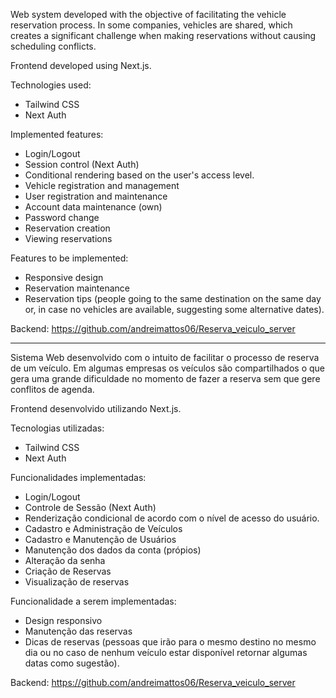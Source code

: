 Web system developed with the objective of facilitating the vehicle reservation process. In some companies, vehicles are shared, which creates a significant challenge when making reservations without causing scheduling conflicts.


Frontend developed using Next.js.


Technologies used:

* Tailwind CSS
* Next Auth



Implemented features:

* Login/Logout
* Session control (Next Auth)
* Conditional rendering based on the user's access level.
* Vehicle registration and management
* User registration and maintenance
* Account data maintenance (own)
* Password change
* Reservation creation
* Viewing reservations



Features to be implemented:

* Responsive design
* Reservation maintenance
* Reservation tips (people going to the same destination on the same day or, in case no vehicles are available, suggesting some alternative dates).



Backend: https://github.com/andreimattos06/Reserva_veiculo_server


-----------------------------------------------------------------------------------------------------------------------------------------------------------------------------------------------------

Sistema Web desenvolvido com o intuito de facilitar o processo de reserva de um veículo. Em algumas empresas os veículos são compartilhados o que gera uma grande dificuldade no momento de fazer a reserva sem que gere conflitos de agenda.

Frontend desenvolvido utilizando Next.js.

Tecnologias utilizadas:
* Tailwind CSS
* Next Auth


Funcionalidades implementadas:
* Login/Logout
* Controle de Sessão (Next Auth)
* Renderização condicional de acordo com o nível de acesso do usuário.
* Cadastro e Administração de Veículos
* Cadastro e Manutenção de Usuários
* Manutenção dos dados da conta (própios)
* Alteração da senha
* Criação de Reservas
* Visualização de reservas

Funcionalidade a serem implementadas:
* Design responsivo
* Manutenção das reservas
* Dicas de reservas (pessoas que irão para o mesmo destino no mesmo dia ou no caso de nenhum veículo estar disponível retornar algumas datas como sugestão).



Backend: https://github.com/andreimattos06/Reserva_veiculo_server
